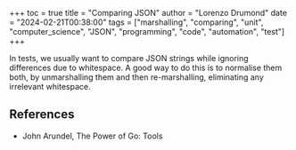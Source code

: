 +++
toc = true
title = "Comparing JSON"
author = "Lorenzo Drumond"
date = "2024-02-21T00:38:00"
tags = ["marshalling",  "comparing",  "unit",  "computer_science",  "JSON",  "programming",  "code",  "automation",  "test"]
+++


In tests, we usually want to compare JSON strings while ignoring differences due to whitespace. A good way to do this is to normalise them both, by unmarshalling them and then re-marshalling, eliminating any irrelevant whitespace.

## References
- John Arundel, The Power of Go: Tools
